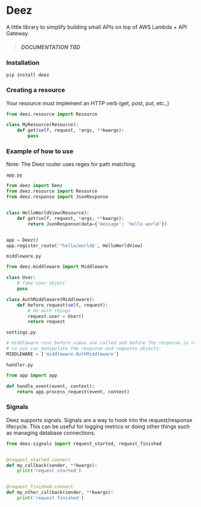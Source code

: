 # Deez

A little library to simplify building small APIs on top of AWS Lambda + API
Gateway.

> ##### DOCUMENTATION TBD

### Installation

`pip install deez`

### Creating a resource

Your resource must implement an HTTP verb (get, post, put, etc.,)

```python
from deez.resource import Resource

class MyResource(Resource):
    def get(self, request, *args, **kwargs):
        pass
```

### Example of how to use

Note: The Deez router uses regex for path matching.

`app.py`

```python
from deez import Deez
from deez.resource import Resource
from deez.response import JsonResponse


class HelloWorldView(Resource):
    def get(self, request, *args, **kwargs):
        return JsonResponse(data={'message': 'hello world'})


app = Deez()
app.register_route('^hello/world$', HelloWorldView)
```

`middleware.py`

```python
from deez.middleware import Middleware

class User:
    # fake user object
    pass

class AuthMiddleware(Middleware):
    def before_request(self, request):
        # do auth things
        request.user = User() 
        return request
```

`settings.py`

```python
# middleware runs before views are called and before the response is returned
# so you can manipulate the response and requests objects.
MIDDLEWARE = ['middleware.AuthMiddleware']
```

`handler.py`

```python
from app import app

def handle_event(event, context):
    return app.process_request(event, context)
```

### Signals

Deez supports signals. Signals are a way to hook into the request/response
lifecycle. This can be useful for logging metrics or doing other things such as
managing database connections.

```python
from deez.signals import request_started, request_finished


@request_started.connect
def my_callback(sender, **kwargs):
    print('request started')


@request_finished.connect
def my_other_callback(sender, **kwargs):
    print('request finished')
```
